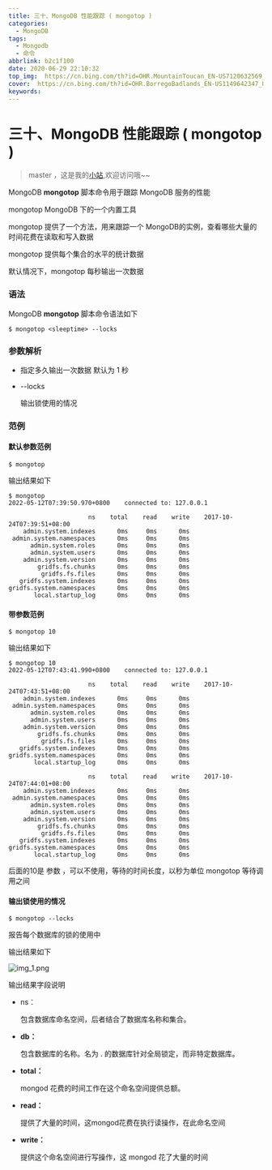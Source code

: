 ```yaml
---
title: 三十、MongoDB 性能跟踪 ( mongotop )
categories:
  - MongoDB
tags:
  - Mongodb
  - 命令
abbrlink: b2c1f100
date: 2020-06-29 22:10:32
top_img:  https://cn.bing.com/th?id=OHR.MountainToucan_EN-US7120632569_UHD.jpg
cover:  https://cn.bing.com/th?id=OHR.BorregoBadlands_EN-US1149642347_UHD.jpg
keywords:  
---
```

# 三十、MongoDB 性能跟踪 ( mongotop )
> master ，这是我的[小站](https://www.tryrun.top),欢迎访问哦~~

MongoDB **mongotop** 脚本命令用于跟踪 MongoDB 服务的性能

mongotop MongoDB 下的一个内置工具

mongotop 提供了一个方法，用来跟踪一个 MongoDB的实例，查看哪些大量的时间花费在读取和写入数据

mongotop 提供每个集合的水平的统计数据

默认情况下，mongotop 每秒输出一次数据

### 语法

MongoDB **mongotop** 脚本命令语法如下

```
$ mongotop <sleeptime> --locks
```

### 参数解析

- 指定多久输出一次数据
  默认为 1 秒

- --locks

  输出锁使用的情况

### 范例

#### 默认参数范例

```
$ mongotop
```

输出结果如下

```
$ mongotop 
2022-05-12T07:39:50.970+0800    connected to: 127.0.0.1

                      ns    total    read    write    2017-10-24T07:39:51+08:00
    admin.system.indexes      0ms     0ms      0ms                             
 admin.system.namespaces      0ms     0ms      0ms                             
      admin.system.roles      0ms     0ms      0ms                             
      admin.system.users      0ms     0ms      0ms                             
    admin.system.version      0ms     0ms      0ms                             
        gridfs.fs.chunks      0ms     0ms      0ms                             
         gridfs.fs.files      0ms     0ms      0ms                             
   gridfs.system.indexes      0ms     0ms      0ms                             
gridfs.system.namespaces      0ms     0ms      0ms                             
       local.startup_log      0ms     0ms      0ms
```

#### 带参数范例

```
$ mongotop 10
```

输出结果如下

```
$ mongotop 10                              
2022-05-12T07:43:41.990+0800    connected to: 127.0.0.1

                      ns    total    read    write    2017-10-24T07:43:51+08:00
    admin.system.indexes      0ms     0ms      0ms                             
 admin.system.namespaces      0ms     0ms      0ms                             
      admin.system.roles      0ms     0ms      0ms                             
      admin.system.users      0ms     0ms      0ms                             
    admin.system.version      0ms     0ms      0ms                             
        gridfs.fs.chunks      0ms     0ms      0ms                             
         gridfs.fs.files      0ms     0ms      0ms                             
   gridfs.system.indexes      0ms     0ms      0ms                             
gridfs.system.namespaces      0ms     0ms      0ms                             
       local.startup_log      0ms     0ms      0ms

                      ns    total    read    write    2017-10-24T07:44:01+08:00
    admin.system.indexes      0ms     0ms      0ms                             
 admin.system.namespaces      0ms     0ms      0ms                             
      admin.system.roles      0ms     0ms      0ms                             
      admin.system.users      0ms     0ms      0ms                             
    admin.system.version      0ms     0ms      0ms                             
        gridfs.fs.chunks      0ms     0ms      0ms                             
         gridfs.fs.files      0ms     0ms      0ms                             
   gridfs.system.indexes      0ms     0ms      0ms                             
gridfs.system.namespaces      0ms     0ms      0ms                             
       local.startup_log      0ms     0ms      0ms
```

后面的10是 参数 ，可以不使用，等待的时间长度，以秒为单位 mongotop 等待调用之间

#### 输出锁使用的情况

```
$ mongotop --locks
```

报告每个数据库的锁的使用中

输出结果如下

![img_1.png](https://s3.uuu.ovh/imgs/2022/05/12/28fd264553c4938a.png)

输出结果字段说明

- ns：

  包含数据库命名空间，后者结合了数据库名称和集合。

- **db：**

  包含数据库的名称。名为 . 的数据库针对全局锁定，而非特定数据库。

- **total：**

  mongod 花费的时间工作在这个命名空间提供总额。

- **read：**

  提供了大量的时间，这mongod花费在执行读操作，在此命名空间

- **write：**

  提供这个命名空间进行写操作，这 mongod 花了大量的时间